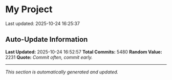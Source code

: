 # My Project


Last updated: 2025-10-24 16:25:37















































































































































































































































































































































































































































































































































































































































































































































































































































































































































































































































































































































































































































































































































































































































































































































































































































































































































































































































































































































































































































































































































































































































































































































































































































































































































































































































































































































































































































































































































































































































































































































































































































































































































































































































































































































































































































































































































































































































































































































































































































































































































































































































































































































































































































































































































































































































































































































































































































































































































































































































































































































































































































































































































































































































































































































































































































































































































































































































































































































































































































































































## Auto-Update Information

**Last Updated:** 2025-10-24 16:52:57
**Total Commits:** 5480
**Random Value:** 2231
**Quote:** _Commit often, commit early._

---
_This section is automatically generated and updated._